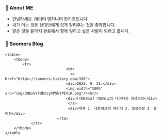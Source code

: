### 💬 About ME

- 안녕하세요. 데이터 엔지니어 한기호입니다.
- 내가 아는 것을 상대방에게 쉽게 알려주는 것을 좋아합니다.  
- 맡은 것을 끝까지 완료해서 함께 일하고 싶은 사람이 되려고 합니다.

### 🌱 Soomers Blog



    <table>
        <tbody>
            <tr>
                                <td>
                                  <a href="https://soomers.tistory.com/155">
                                <div>2023. 9. 21.</div>
                                <img width="100%" src="img/2NEuVkFdDdzyRP5NtPEViK.png"/><br/>
                                <div>[네트워크] 네트워크의 데이터와 생성과정</div>
                                 </a>
                                 <div>목차 1. 네트워크의 데이터 2. 생성과정 3. 용어정</div>
                            </td>
                </tr>
        </tbody>
    </table
    

